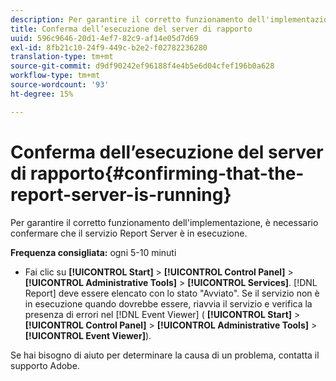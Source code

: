 ```yaml
---
description: Per garantire il corretto funzionamento dell'implementazione, è necessario confermare che il servizio Report Server è in esecuzione.
title: Conferma dell’esecuzione del server di rapporto
uuid: 596c9646-20d1-4ef7-82c9-af14e05d7d69
exl-id: 8fb21c10-24f9-449c-b2e2-f02782236280
translation-type: tm+mt
source-git-commit: d9df90242ef96188f4e4b5e6d04cfef196b0a628
workflow-type: tm+mt
source-wordcount: '93'
ht-degree: 15%

---
```


# Conferma dell’esecuzione del server di rapporto{#confirming-that-the-report-server-is-running}

Per garantire il corretto funzionamento dell&#39;implementazione, è necessario confermare che il servizio Report Server è in esecuzione.

**Frequenza consigliata:** ogni 5-10 minuti

* Fai clic su **[!UICONTROL Start]** > **[!UICONTROL Control Panel]** > **[!UICONTROL Administrative Tools]** > **[!UICONTROL Services]**. [!DNL Report] deve essere elencato con lo stato &quot;Avviato&quot;. Se il servizio non è in esecuzione quando dovrebbe essere, riavvia il servizio e verifica la presenza di errori nel [!DNL Event Viewer] ( **[!UICONTROL Start]** > **[!UICONTROL Control Panel]** > **[!UICONTROL Administrative Tools]** > **[!UICONTROL Event Viewer]**).

Se hai bisogno di aiuto per determinare la causa di un problema, contatta il supporto Adobe.
